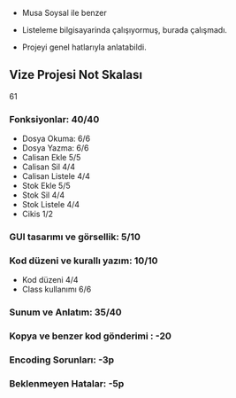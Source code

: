 - Musa Soysal ile benzer

- Listeleme bilgisayarinda çalışıyormuş, burada çalışmadı.

- Projeyi genel hatlarıyla anlatabildi.

## Vize Projesi Not Skalası

61

### Fonksiyonlar: 40/40
- Dosya Okuma:      6/6
- Dosya Yazma:      6/6
- Calisan Ekle      5/5
- Calisan Sil       4/4
- Calisan Listele   4/4
- Stok Ekle         5/5
- Stok Sil          4/4
- Stok Listele      4/4
- Cikis             1/2
### GUI tasarımı ve görsellik: 5/10
### Kod düzeni ve kurallı yazım: 10/10
- Kod düzeni        4/4
- Class kullanımı   6/6
### Sunum ve Anlatım: 35/40

### Kopya ve benzer kod gönderimi : -20
### Encoding Sorunları: -3p
### Beklenmeyen Hatalar: -5p